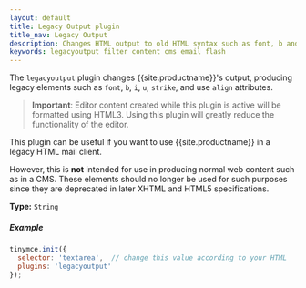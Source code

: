 ```yaml
---
layout: default
title: Legacy Output plugin
title_nav: Legacy Output
description: Changes HTML output to old HTML syntax such as font, b and i
keywords: legacyoutput filter content cms email flash
---
```


The `legacyoutput` plugin changes {{site.productname}}'s output, producing legacy elements such as `font`, `b`, `i`, `u`, `strike`, and use `align` attributes.

> **Important**: Editor content created while this plugin is active will be formatted using HTML3. Using this plugin will greatly reduce the functionality of the editor.

This plugin can be useful if you want to use {{site.productname}} in a legacy HTML mail client.

However, this is **not** intended for use in producing normal web content such as in a CMS. These elements should no longer be used for such purposes since they are deprecated in later XHTML and HTML5 specifications.

**Type:** `String`

##### Example

```js
tinymce.init({
  selector: 'textarea',  // change this value according to your HTML
  plugins: 'legacyoutput'
});
```
